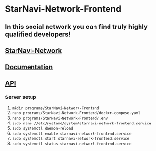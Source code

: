 # StarNavi-Network-Frontend
## In this social network you can find truly highly qualified developers!

## [StarNavi-Network](http://91.218.195.45:8004)
## [Documentation](app.swaggerhub.com/apis/SeniorVolodymyr/StarNavi-Network)
## [API](http://91.218.195.45:8003)

### Server setup
1. `mkdir programs/StarNavi-Network-Frontend`
1. `nano programs/StarNavi-Network-Frontend/docker-compose.yaml`
1. `nano programs/StarNavi-Network-Frontend/.env`
1. `sudo nano //etc/systemd/system/starnavi-network-frontend.service`
1. `sudo systemctl daemon-reload`
1. `sudo systemctl enable starnavi-network-frontend.service`
1. `sudo systemctl start starnavi-network-frontend.service`
1. `sudo systemctl status starnavi-network-frontend.service`
